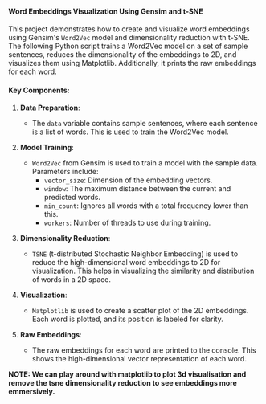 #### Word Embeddings Visualization Using Gensim and t-SNE

This project demonstrates how to create and visualize word embeddings using Gensim's `Word2Vec` model and dimensionality reduction with t-SNE. The following Python script trains a Word2Vec model on a set of sample sentences, reduces the dimensionality of the embeddings to 2D, and visualizes them using Matplotlib. Additionally, it prints the raw embeddings for each word.

#### Key Components:

1. **Data Preparation**:
   - The `data` variable contains sample sentences, where each sentence is a list of words. This is used to train the Word2Vec model.

2. **Model Training**:
   - `Word2Vec` from Gensim is used to train a model with the sample data. Parameters include:
     - `vector_size`: Dimension of the embedding vectors.
     - `window`: The maximum distance between the current and predicted words.
     - `min_count`: Ignores all words with a total frequency lower than this.
     - `workers`: Number of threads to use during training.

3. **Dimensionality Reduction**:
   - `TSNE` (t-distributed Stochastic Neighbor Embedding) is used to reduce the high-dimensional word embeddings to 2D for visualization. This helps in visualizing the similarity and distribution of words in a 2D space.

4. **Visualization**:
   - `Matplotlib` is used to create a scatter plot of the 2D embeddings. Each word is plotted, and its position is labeled for clarity.

5. **Raw Embeddings**:
   - The raw embeddings for each word are printed to the console. This shows the high-dimensional vector representation of each word.

**NOTE: We can play around with matplotlib to plot 3d visualisation and remove the tsne dimensionality reduction to see embeddings more emmersively.**
